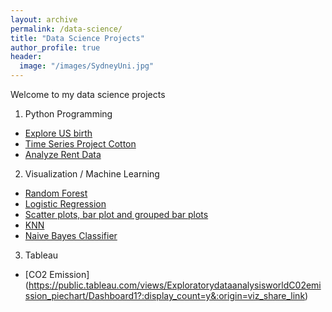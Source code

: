 ```yaml
---
layout: archive
permalink: /data-science/
title: "Data Science Projects"
author_profile: true
header:
  image: "/images/SydneyUni.jpg"
---
```

Welcome to my data science projects

1. Python Programming
* [Explore US birth](https://github.com/pphamnham/Phu-PythonProject/blob/master/Explore%20US%20Birth.ipynb)
* [Time Series Project Cotton](https://github.com/pphamnham/Phu-PythonProject/blob/master/Time%20Series%20Project%20Cotton%20-%20Production%20Volume.ipynb)
* [Analyze Rent Data](https://github.com/pphamnham/Phu-PythonProject/blob/master/analyze_visualize_rent_data.ipynb)
2. Visualization / Machine Learning
* [Random Forest](https://github.com/pphamnham/Phu-MachineLearning/blob/master/RandomForest_Final.ipynb)
* [Logistic Regression](https://github.com/pphamnham/Phu-MachineLearning/blob/master/LogisticRegression_Final.ipynb)
* [Scatter plots, bar plot and grouped bar plots](/viz01/)
* [KNN](/viz02/)
* [Naive Bayes Classifier](https://github.com/pphamnham/Phu-MachineLearning/blob/master/NaivesBayes_final.ipynb)
3. Tableau
* [CO2 Emission] (https://public.tableau.com/views/ExploratorydataanalysisworldC02emission_piechart/Dashboard1?:display_count=y&:origin=viz_share_link)
